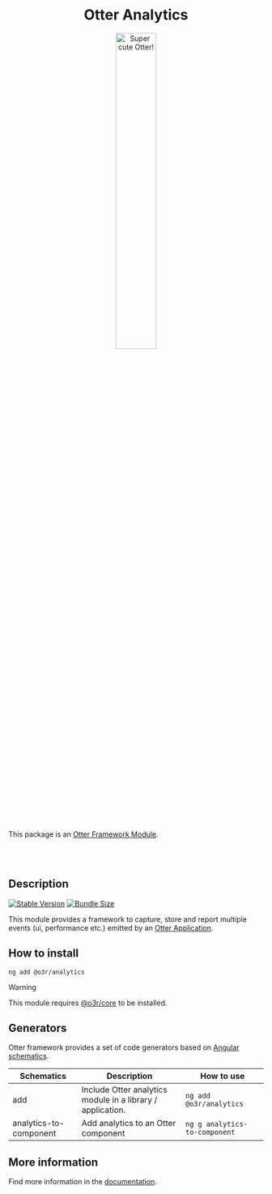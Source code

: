 <h1 align="center">Otter Analytics</h1>
<p align="center">
  <img src="https://raw.githubusercontent.com/AmadeusITGroup/otter/main/assets/logo/otter.png" alt="Super cute Otter!" width="40%"/>
</p>

This package is an [Otter Framework Module](https://github.com/AmadeusITGroup/otter/tree/main/docs/core/MODULE.md).

<br />
<br />

## Description

[![Stable Version](https://img.shields.io/npm/v/@o3r/analytics?style=for-the-badge)](https://www.npmjs.com/package/@o3r/analytics)
[![Bundle Size](https://img.shields.io/bundlephobia/min/@o3r/analytics?color=green&style=for-the-badge)](https://www.npmjs.com/package/@o3r/analytics)

This module provides a framework to capture, store and report multiple events (ui, performance etc.) emitted by an [Otter Application](https://github.com/AmadeusITGroup/otter).

## How to install

```shell
ng add @o3r/analytics
```

> [!WARNING]
> This module requires [@o3r/core](https://www.npmjs.com/package/@o3r/core) to be installed.

## Generators

Otter framework provides a set of code generators based on [Angular schematics](https://angular.io/guide/schematics).

| Schematics                 | Description                                                    | How to use                        |
| -------------------------- | -------------------------------------------------------------- | --------------------------------- |
| add                        | Include Otter analytics module in a library / application.     | `ng add @o3r/analytics`           |
| analytics-to-component     | Add analytics to an Otter component                            | `ng g analytics-to-component`     |

## More information

Find more information in the [documentation](https://github.com/AmadeusITGroup/otter/tree/main/docs/analytics/ANALYTICS.md).

